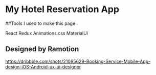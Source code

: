 # My Hotel Reservation App 

##Tools I used to make this page : 

React
Redux
Animations.css
MaterialUi

## Designed by Ramotion
https://dribbble.com/shots/21095629-Booking-Service-Mobile-App-design-iOS-Android-ux-ui-designer


